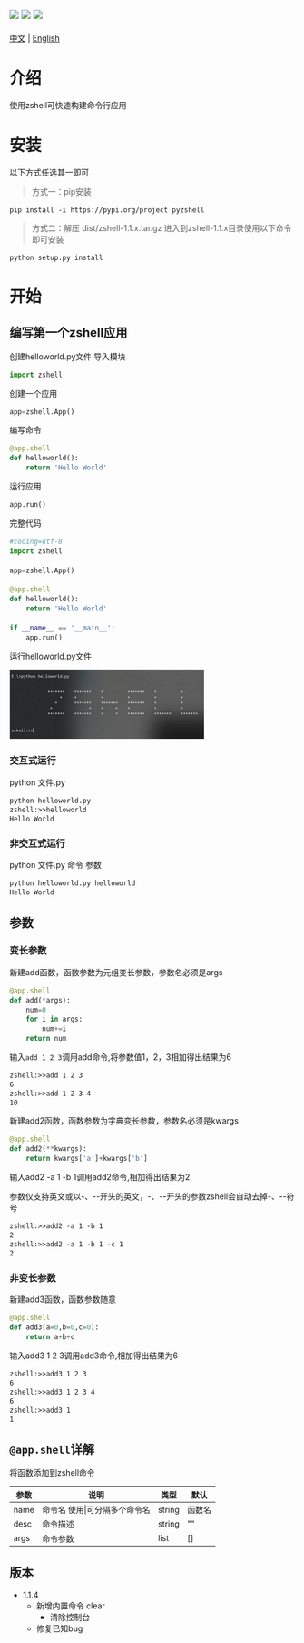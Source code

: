 ![](https://img.shields.io/badge/zshell-1.1.4-blue) ![](https://img.shields.io/badge/license-MIT-000000.svg) ![](https://img.shields.io/badge/pypi-1.1.4-lightgrey)
----------------

[中文](https://github.com/cedar12/zshell/blob/master/README.md) | [English](https://github.com/cedar12/zshell/blob/master/README_en.md)

# 介绍
使用zshell可快速构建命令行应用


# 安装
以下方式任选其一即可
> 方式一：pip安装
```shell
pip install -i https://pypi.org/project pyzshell
```
> 方式二：解压 dist/zshell-1.1.x.tar.gz 进入到zshell-1.1.x目录使用以下命令即可安装
```shell
python setup.py install
```

# 开始
## 编写第一个zshell应用
创建helloworld.py文件
导入模块
```python
import zshell

```
创建一个应用
```python
app=zshell.App()
```
编写命令
```python
@app.shell
def helloworld():
    return 'Hello World'
```
运行应用
```python
app.run()
```
完整代码
```python
#coding=utf-8
import zshell

app=zshell.App()

@app.shell
def helloworld():
    return 'Hello World'
    
if __name__ == '__main__':
    app.run()
```

运行helloworld.py文件

![图1](https://raw.githubusercontent.com/cedar12/zshell/master/example-images/helloworld-1.jpg)

### 交互式运行
python 文件.py
```shell
python helloworld.py
zshell:>>helloworld
Hello World
```
### 非交互式运行
python 文件.py 命令 参数
```shell
python helloworld.py helloworld
Hello World
```

## 参数
### 变长参数
新建add函数，函数参数为元组变长参数，参数名必须是args
```python
@app.shell
def add(*args):
    num=0
    for i in args:
        num+=i
    return num
```
输入``add 1 2 3``调用add命令,将参数值1，2，3相加得出结果为6
```shell
zshell:>>add 1 2 3
6
zshell:>>add 1 2 3 4
10
```
新建add2函数，函数参数为字典变长参数，参数名必须是kwargs
```python
@app.shell
def add2(**kwargs):
    return kwargs['a']+kwargs['b']
```
输入add2 -a 1 -b 1调用add2命令,相加得出结果为2

参数仅支持英文或以-、--开头的英文，-、--开头的参数zshell会自动去掉-、--符号
```shell
zshell:>>add2 -a 1 -b 1
2
zshell:>>add2 -a 1 -b 1 -c 1
2
```
### 非变长参数
新建add3函数，函数参数随意
```python
@app.shell
def add3(a=0,b=0,c=0):
    return a+b+c
```
输入add3 1 2 3调用add3命令,相加得出结果为6
```shell
zshell:>>add3 1 2 3
6
zshell:>>add3 1 2 3 4
6
zshell:>>add3 1
1
```

## `@app.shell`详解
将函数添加到zshell命令

| 参数 | 说明   | 类型  | 默认 |
|--	 |--	 |--   |--   |
| name | 命令名 使用\|可分隔多个命令名 | string  | 函数名 |
| desc | 命令描述 | string | ""    |
| args | 命令参数 | list | []    |


## 版本
* 1.1.4 
    * 新增内置命令 clear 
        * 清除控制台
    * 修复已知bug



